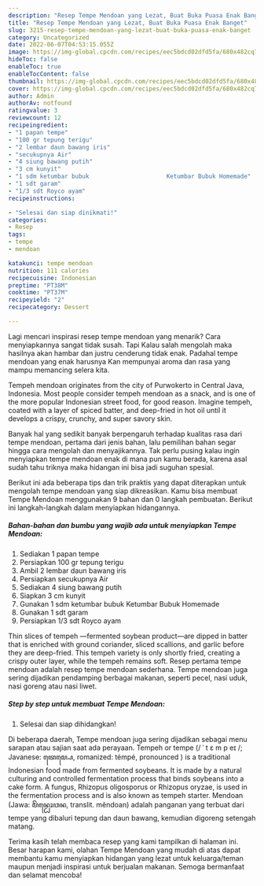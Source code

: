 ```yaml
---
description: "Resep Tempe Mendoan yang Lezat, Buat Buka Puasa Enak Banget"
title: "Resep Tempe Mendoan yang Lezat, Buat Buka Puasa Enak Banget"
slug: 3215-resep-tempe-mendoan-yang-lezat-buat-buka-puasa-enak-banget
category: Uncategorized
date: 2022-06-07T04:53:15.055Z
image: https://img-global.cpcdn.com/recipes/eec5bdcd02dfd5fa/680x482cq70/tempe-mendoan-foto-resep-utama.jpg
hideToc: false
enableToc: true
enableTocContent: false
thumbnail: https://img-global.cpcdn.com/recipes/eec5bdcd02dfd5fa/680x482cq70/tempe-mendoan-foto-resep-utama.jpg
cover: https://img-global.cpcdn.com/recipes/eec5bdcd02dfd5fa/680x482cq70/tempe-mendoan-foto-resep-utama.jpg
author: Admin
authorAv: notfound
ratingvalue: 3
reviewcount: 12
recipeingredient:
- "1 papan tempe"
- "100 gr tepung terigu"
- "2 lembar daun bawang iris"
- "secukupnya Air"
- "4 siung bawang putih"
- "3 cm kunyit"
- "1 sdm ketumbar bubuk                      Ketumbar Bubuk Homemade"
- "1 sdt garam"
- "1/3 sdt Royco ayam"
recipeinstructions:

- "Selesai dan siap dinikmati!"
categories:
- Resep
tags:
- tempe
- mendoan

katakunci: tempe mendoan 
nutrition: 111 calories
recipecuisine: Indonesian
preptime: "PT38M"
cooktime: "PT37M"
recipeyield: "2"
recipecategory: Dessert

---
```



Lagi mencari inspirasi resep tempe mendoan yang menarik? Cara menyiapkannya sangat tidak susah. Tapi Kalau salah mengolah maka hasilnya akan hambar dan justru cenderung tidak enak. Padahal tempe mendoan yang enak harusnya Kan mempunyai aroma dan rasa yang mampu memancing selera kita.


Tempeh mendoan originates from the city of Purwokerto in Central Java, Indonesia. Most people consider tempeh mendoan as a snack, and is one of the more popular Indonesian street food, for good reason. Imagine tempeh, coated with a layer of spiced batter, and deep-fried in hot oil until it develops a crispy, crunchy, and super savory skin.

Banyak hal yang sedikit banyak berpengaruh terhadap kualitas rasa dari tempe mendoan, pertama dari jenis bahan, lalu pemilihan bahan segar hingga cara mengolah dan menyajikannya. Tak perlu pusing kalau ingin menyiapkan tempe mendoan enak di mana pun kamu berada, karena asal sudah tahu triknya maka hidangan ini bisa jadi suguhan spesial.


Berikut ini ada beberapa tips dan trik praktis yang dapat diterapkan untuk mengolah tempe mendoan yang siap dikreasikan. Kamu bisa membuat Tempe Mendoan menggunakan 9 bahan dan 0 langkah pembuatan. Berikut ini langkah-langkah dalam menyiapkan hidangannya.

<!--inarticleads1-->

##### Bahan-bahan dan bumbu yang wajib ada untuk menyiapkan Tempe Mendoan:

1. Sediakan 1 papan tempe
1. Persiapkan 100 gr tepung terigu
1. Ambil 2 lembar daun bawang iris
1. Persiapkan secukupnya Air
1. Sediakan 4 siung bawang putih
1. Siapkan 3 cm kunyit
1. Gunakan 1 sdm ketumbar bubuk                      Ketumbar Bubuk Homemade
1. Gunakan 1 sdt garam
1. Persiapkan 1/3 sdt Royco ayam


Thin slices of tempeh —fermented soybean product—are dipped in batter that is enriched with ground coriander, sliced scallions, and garlic before they are deep-fried. This tempeh variety is only shortly fried, creating a crispy outer layer, while the tempeh remains soft. Resep pertama tempe mendoan adalah resep tempe mendoan sederhana. Tempe mendoan juga sering dijadikan pendamping berbagai makanan, seperti pecel, nasi uduk, nasi goreng atau nasi liwet. 

<!--inarticleads2-->

##### Step by step untuk membuat Tempe Mendoan:


1. Selesai dan siap dihidangkan!

Di beberapa daerah, Tempe mendoan juga sering dijadikan sebagai menu sarapan atau sajian saat ada perayaan. Tempeh or tempe (/ ˈ t ɛ m p eɪ /; Javanese: ꦠꦺꦩ꧀ꦥꦺ, romanized: témpé, pronounced ) is a traditional Indonesian food made from fermented soybeans. It is made by a natural culturing and controlled fermentation process that binds soybeans into a cake form. A fungus, Rhizopus oligosporus or Rhizopus oryzae, is used in the fermentation process and is also known as tempeh starter. Mendoan (Jawa: ꦩꦼꦤ꧀ꦝꦺꦴꦮꦤ, translit. mêndoan) adalah panganan yang terbuat dari tempe yang dibaluri tepung dan daun bawang, kemudian digoreng setengah matang. 

Terima kasih telah membaca resep yang kami tampilkan di halaman ini. Besar harapan kami, olahan Tempe Mendoan yang mudah di atas dapat membantu kamu menyiapkan hidangan yang lezat untuk keluarga/teman maupun menjadi inspirasi untuk berjualan makanan. Semoga bermanfaat dan selamat mencoba!
